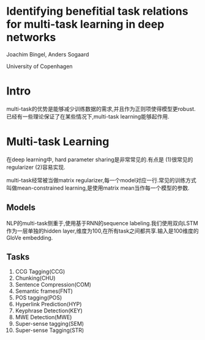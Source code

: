 # Identifying benefitial task relations for multi-task learning in deep networks

Joachim Bingel, Anders Sogaard

University of Copenhagen

# Intro

multi-task的优势是能够减少训练数据的需求,并且作为正则项使得模型更robust.已经有一些理论保证了在某些情况下,multi-task learning能够起作用.

# Multi-task Learning

在deep learning中, hard parameter sharing是非常常见的.有点是 (1)很常见的regularizer (2)容易实现.

multi-task经常被当做matrix regularizer,每一个model对应一行.常见的训练方式叫做mean-constrained learning,是使用matrix mean当作每一个模型的参数.

## Models

NLP的multi-task侧重于,使用基于RNN的sequence labeling.我们使用双向LSTM作为一层单独的hidden layer,维度为100,在所有task之间都共享.输入是100维度的GloVe embedding.

## Tasks

1. CCG Tagging(CCG)
2. Chunking(CHU)
3. Sentence Compression(COM)
4. Semantic frames(FNT)
5. POS tagging(POS)
6. Hyperlink Prediction(HYP)
7. Keyphrase Detection(KEY)
8. MWE Detection(MWE)
9. Super-sense tagging(SEM)
10. Super-sense Tagging(STR)